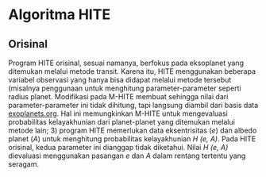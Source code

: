 # Algoritma HITE
## Orisinal
Program HITE orisinal, sesuai namanya, berfokus pada eksoplanet yang ditemukan melalui metode transit. Karena itu, HITE menggunakan beberapa variabel observasi yang hanya bisa didapat melalui metode tersebut (misalnya penggunaan 
untuk menghitung parameter-parameter seperti radius planet. Modifikasi pada M-HITE membuat sehingga nilai dari parameter-parameter ini tidak dihitung, tapi langsung diambil dari basis data [exoplanets.org](https://www.exoplanets.org). Hal ini memungkinkan M-HITE untuk mengevaluasi probabilitas kelayakhunian dari planet-planet yang ditemukan melalui metode lain;
3) program HITE memerlukan data eksentrisitas (_e_) dan albedo planet (_A_) untuk menghitung probabilitas kelayakhunian _H (e, A)_. Pada HITE orisinal, kedua parameter ini dianggap tidak diketahui. Nilai _H (e, A)_ dievaluasi menggunakan pasangan _e_ dan _A_ dalam rentang tertentu yang seragam. 